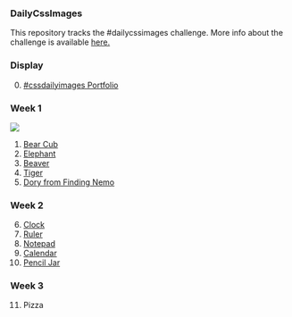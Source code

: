 ### DailyCssImages

This repository tracks the #dailycssimages challenge. More info about the challenge is available [here.](http://dailycssimages.com/)

### Display

0. [#cssdailyimages Portfolio](https://codepen.io/feuerbird29/full/gxObKv/)

### Week 1

![](http://i.imgur.com/NfAJWHQ.jpg)

1. [Bear Cub](https://codepen.io/feuerbird29/pen/JWOBdV)
2. [Elephant](https://codepen.io/feuerbird29/full/jLNjmw/)
3. [Beaver](https://codepen.io/feuerbird29/full/OjPRmm/)
4. [Tiger](https://codepen.io/feuerbird29/full/VzYyLZ)
5. [Dory from Finding Nemo](https://codepen.io/feuerbird29/full/oeXbpN)

### Week 2

6. [Clock](https://codepen.io/feuerbird29/full/GvJdyZ/)
7. [Ruler](https://codepen.io/feuerbird29/full/BdNbEy)
8. [Notepad](https://codepen.io/feuerbird29/full/brVRgJ)
9. [Calendar](https://codepen.io/feuerbird29/full/prjpxp/)
10. [Pencil Jar](https://codepen.io/feuerbird29/full/WErXMB/)

### Week 3

11. Pizza